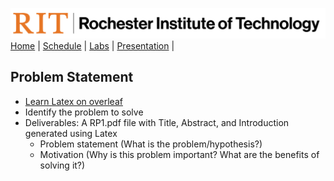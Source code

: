 [<img width=900 src="../img/logo_rit.png?raw=yes">](../README.md)   
[Home](../README.md) |
[Schedule](../schedule.md) |
[Labs](labs.md) |
[Presentation](presentation.md) |

## Problem Statement

 - [Learn Latex on overleaf](https://www.overleaf.com/learn/latex/Learn_LaTeX_in_30_minutes)
 - Identify the problem to solve
 - Deliverables: A RP1.pdf file with Title, Abstract, and Introduction generated using Latex
    + Problem statement (What is the problem/hypothesis?)
    + Motivation (Why is this problem important? What are the benefits of solving it?)

